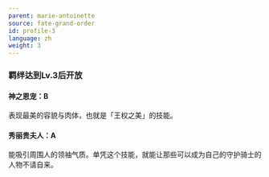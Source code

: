 ```yaml
---
parent: marie-antoinette
source: fate-grand-order
id: profile-3
language: zh
weight: 3
---
```


### 羁绊达到Lv.3后开放

#### 神之恩宠：B

表现最美的容貌与肉体，也就是「王权之美」的技能。

#### 秀丽贵夫人：A

能吸引周围人的领袖气质。单凭这个技能，就能让那些可以成为自己的守护骑士的人物不请自来。
